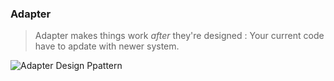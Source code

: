 ### Adapter ###
> Adapter makes things work _after_ they're designed : Your current code have to apdate with newer system.

![Adapter Design Ppattern](https://vanjapetrovic.com/content/images/size/w2000/2019/01/adapter-Example.png)